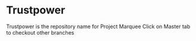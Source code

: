 # Trustpower
Trustpower is the repository name for Project Marquee
Click on Master tab to checkout other branches
